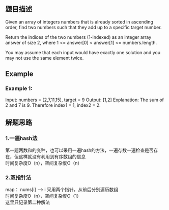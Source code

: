 ## 题目描述
Given an array of integers numbers that is already sorted in ascending order, find two numbers such that they add up to a specific target number.

Return the indices of the two numbers (1-indexed) as an integer array answer of size 2, where 1 <= answer[0] < answer[1] <= numbers.length.

You may assume that each input would have exactly one solution and you may not use the same element twice.

## Example
### Example 1:
Input: numbers = [2,7,11,15], target = 9
Output: [1,2]
Explanation: The sum of 2 and 7 is 9. Therefore index1 = 1, index2 = 2.

## 解题思路
### 1.一遍hash法
第一题两数和的变种，也可以采用一遍hash的方法，一遍存数一遍检查是否存在，但这样就没有利用到有序数组的信息
<br/>时间复杂度O（n），空间复杂度O（n） 
### 2.双指针法
map： nums[i] --> i
采用两个指针，从前后分别遍历数组
<br/>时间复杂度O（n），空间复杂度O（1）   
这里只记录第二种解法
